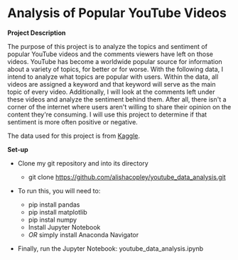 # **Analysis of Popular YouTube Videos** #

**Project Description**

The purpose of this project is to analyze the topics and sentiment of popular YouTube videos and the comments viewers have left on those videos. YouTube has become a worldwide popular source for information about a variety of topics, for better or for worse. With the following data, I intend to analyze what topics are popular with users. Within the data, all videos are assigned a keyword and that keyword will serve as the main topic of every video. Additionally, I will look at the comments left under these videos and analyze the sentiment behind them. After all, there isn't a corner of the internet where users aren't willing to share their opinion on the content they're consuming. I will use this project to determine if that sentiment is more often positive or negative.

The data used for this project is from [Kaggle](https://www.kaggle.com/datasets/advaypatil/youtube-statistics).

**Set-up**

* Clone my git repository and into its directory
    * git clone https://github.com/alishacopley/youtube_data_analysis.git

* To run this, you will need to:
    * pip install pandas
    * pip install matplotlib
    * pip instal numpy
    * Install Jupyter Notebook
    * *OR* simply install Anaconda Navigator

* Finally, run the Jupyter Notebook: youtube_data_analysis.ipynb